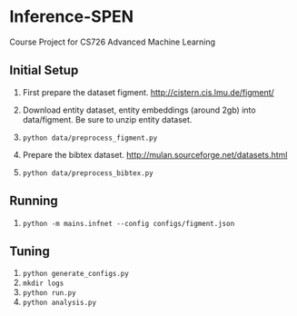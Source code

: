 # Inference-SPEN
Course Project for CS726 Advanced Machine Learning

## Initial Setup
1. First prepare the dataset figment. http://cistern.cis.lmu.de/figment/
2. Download entity dataset, entity embeddings (around 2gb) into data/figment. Be sure to unzip entity dataset.
3. `python data/preprocess_figment.py`

1. Prepare the bibtex dataset. http://mulan.sourceforge.net/datasets.html
2. `python data/preprocess_bibtex.py`

## Running
1. `python -m mains.infnet --config configs/figment.json`

## Tuning
1. `python generate_configs.py`
2. `mkdir logs`
3. `python run.py`
4. `python analysis.py`
